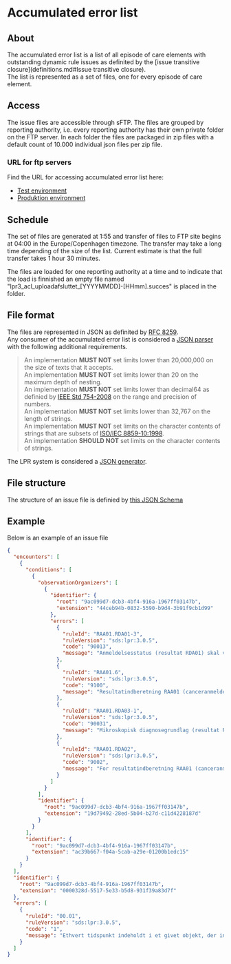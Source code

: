 # Accumulated error list

## About
The accumulated error list is a list of all episode of care elements with outstanding dynamic rule issues as definited by the [issue transitive closure](definitions.md#Issue transitive closure).  
The list is represented as a set of files, one for every episode of care element.

## Access
The issue files are accessible through sFTP.
The files are grouped by reporting authority, i.e. every reporting authority has their own private folder on the FTP server. In each folder the files are packaged in zip files with a default count of 10.000 individual json files per zip file. 

### URL for ftp servers
Find the URL for accessing accumulated error list here:

- [Test environment](../testenvironment.md)
- [Produktion environment](../productionenvironment.md)

## Schedule
The set of files are generated at 1:55 and transfer of files to FTP site begins at 04:00 in the Europe/Copenhagen timezone. The transfer may take a long time depending of the size of the list. Current estimate is that the full transfer takes 1 hour 30 minutes.

The files are loaded for one reporting authority at a time and to indicate that the load is finnished an empty file named "lpr3_acl_uploadafsluttet_[YYYYMMDD]-[HHmm].succes" is placed in the folder.

## File format
The files are represented in JSON as definited by [RFC 8259](https://tools.ietf.org/html/rfc8259).  
Any consumer of the accumulated error list is considered a [JSON parser](https://tools.ietf.org/html/rfc8259#section-9) with the following additional requirements.

> An implementation **MUST NOT** set limits lower than 20,000,000 on the size of texts that it accepts.  
> An implementation **MUST NOT** set limits lower than 20 on the maximum depth of nesting.  
> An implementation **MUST NOT** set limits lower than decimal64 as definied by [IEEE Std 754-2008](https://ieeexplore.ieee.org/document/4610935/) on the range and precision of numbers.  
> An implementation **MUST NOT** set limits lower than 32,767 on the length of strings.  
> An implementation **MUST NOT** set limits on the character contents of strings that are subsets of [ISO/IEC 8859-10:1998](https://www.iso.org/standard/28254.html).  
> An implementation **SHOULD NOT** set limits on the character contents of strings.
   
The LPR system is considered a [JSON generator](https://tools.ietf.org/html/rfc8259#section-10).

## File structure
The structure of an issue file is definied by [this JSON Schema](../resources/acl.schema.json)

## Example
Below is an example of an issue file
```json
{
  "encounters": [
    {
      "conditions": [
        {
          "observationOrganizers": [
            {
              "identifier": {
                "root": "9ac099d7-dcb3-4bf4-916a-1967ff03147b",
                "extension": "44ceb94b-0832-5590-b9d4-3b91f9cb1d99"
              },
              "errors": [
                {
                  "ruleId": "RAA01.RDA01-3",
                  "ruleVersion": "sds:lpr:3.0.5",
                  "code": "90013",
                  "message": "Anmeldelsesstatus (resultat RDA01) skal være i en af kodelisterne res.statuscar.subb og res.statuscar.subc ved komplet indberetning"
                },
                {
                  "ruleId": "RAA01.6",
                  "ruleVersion": "sds:lpr:3.0.5",
                  "code": "9100",
                  "message": "Resultatindberetning RAA01 (canceranmeldelse) må kun trigges af en diagnose i kodelisten diag.car"
                },
                {
                  "ruleId": "RAA01.RDA03-1",
                  "ruleVersion": "sds:lpr:3.0.5",
                  "code": "90031",
                  "message": "Mikroskopisk diagnosegrundlag (resultat RDA03) skal være i kodelisten res.mikrogr"
                },
                {
                  "ruleId": "RAA01.RDA02",
                  "ruleVersion": "sds:lpr:3.0.5",
                  "code": "9002",
                  "message": "For resultatindberetning RAA01 (canceranmeldelse) skal der være et resultat af type RDA02 (makroskopisk diagnosegrundlag), når anmeldelsesstatus (resultat RDA01) er i kodelisten res.statuscar.suba"
                }
              ]
            }
          ],
          "identifier": {
            "root": "9ac099d7-dcb3-4bf4-916a-1967ff03147b",
            "extension": "19d79492-28ed-5b04-b27d-c11d4228187d"
          }
        }
      ],
      "identifier": {
        "root": "9ac099d7-dcb3-4bf4-916a-1967ff03147b",
        "extension": "ac39b667-f04a-5cab-a29e-01200b1edc15"
      }
    }
  ],
  "identifier": {
    "root": "9ac099d7-dcb3-4bf4-916a-1967ff03147b",
    "extension": "0000328d-5517-5e33-b5d8-931f39a83d7f"
  },
  "errors": [
    {
      "ruleId": "00.01",
      "ruleVersion": "sds:lpr:3.0.5",
      "code": "1",
      "message": "Ethvert tidspunkt indeholdt i et givet objekt, der indberettes, skal ligge før eller samtidig med indberetningens tidsstempel, som igen skal ligge før aktuelle tidspunkt"
    }
  ]
}
```